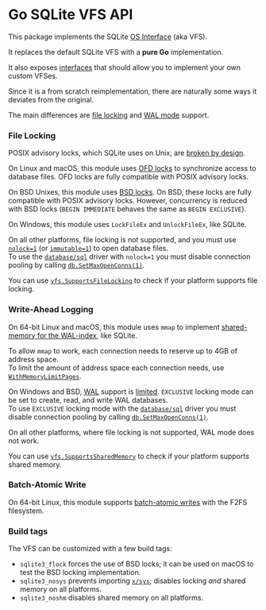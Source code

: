 # Go SQLite VFS API

This package implements the SQLite [OS Interface](https://sqlite.org/vfs.html) (aka VFS).

It replaces the default SQLite VFS with a **pure Go** implementation.

It also exposes [interfaces](https://pkg.go.dev/github.com/ncruces/go-sqlite3/vfs#VFS)
that should allow you to implement your own custom VFSes.

Since it is a from scratch reimplementation,
there are naturally some ways it deviates from the original.

The main differences are [file locking](#file-locking) and [WAL mode](write-ahead-logging) support.

### File Locking

POSIX advisory locks, which SQLite uses on Unix, are
[broken by design](https://sqlite.org/src/artifact/2e8b12?ln=1073-1161).

On Linux and macOS, this module uses
[OFD locks](https://www.gnu.org/software/libc/manual/html_node/Open-File-Description-Locks.html)
to synchronize access to database files.
OFD locks are fully compatible with POSIX advisory locks.

On BSD Unixes, this module uses
[BSD locks](https://man.freebsd.org/cgi/man.cgi?query=flock&sektion=2).
On BSD, these locks are fully compatible with POSIX advisory locks.
However, concurrency is reduced with BSD locks
(`BEGIN IMMEDIATE` behaves the same as `BEGIN EXCLUSIVE`). 

On Windows, this module uses `LockFileEx` and `UnlockFileEx`,
like SQLite.

On all other platforms, file locking is not supported, and you must use
[`nolock=1`](https://sqlite.org/uri.html#urinolock)
(or [`immutable=1`](https://sqlite.org/uri.html#uriimmutable))
to open database files.\
To use the [`database/sql`](https://pkg.go.dev/database/sql) driver
with `nolock=1` you must disable connection pooling by calling
[`db.SetMaxOpenConns(1)`](https://pkg.go.dev/database/sql#DB.SetMaxOpenConns).

You can use [`vfs.SupportsFileLocking`](https://pkg.go.dev/github.com/ncruces/go-sqlite3/vfs#SupportsFileLocking)
to check if your platform supports file locking.

### Write-Ahead Logging

On 64-bit Linux and macOS, this module uses `mmap` to implement
[shared-memory for the WAL-index](https://sqlite.org/wal.html#implementation_of_shared_memory_for_the_wal_index),
like SQLite.

To allow `mmap` to work, each connection needs to reserve up to 4GB of address space.\
To limit the amount of address space each connection needs,
use [`WithMemoryLimitPages`](../tests/testcfg/testcfg.go).

On Windows and BSD, [WAL](https://sqlite.org/wal.html) support is
[limited](https://sqlite.org/wal.html#noshm).
`EXCLUSIVE` locking mode can be set to create, read, and write WAL databases.\
To use `EXCLUSIVE` locking mode with the
[`database/sql`](https://pkg.go.dev/database/sql) driver
you must disable connection pooling by calling
[`db.SetMaxOpenConns(1)`](https://pkg.go.dev/database/sql#DB.SetMaxOpenConns).

On all other platforms, where file locking is not supported, WAL mode does not work.

You can use [`vfs.SupportsSharedMemory`](https://pkg.go.dev/github.com/ncruces/go-sqlite3/vfs#SupportsSharedMemory)
to check if your platform supports shared memory.

### Batch-Atomic Write

On 64-bit Linux, this module supports [batch-atomic writes](https://sqlite.org/cgi/src/technote/714)
with the F2FS filesystem.

### Build tags

The VFS can be customized with a few build tags:
- `sqlite3_flock` forces the use of BSD locks; it can be used on macOS to test the BSD locking implementation.
- `sqlite3_nosys` prevents importing [`x/sys`](https://pkg.go.dev/golang.org/x/sys);
  disables locking _and_ shared memory on all platforms.
- `sqlite3_noshm` disables shared memory on all platforms.
